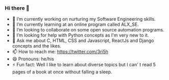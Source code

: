 ### Hi there 👋

- 🔭 I’m currently working on nurturing my Software Engineering skills.
- 🌱 I’m currently learning at an online program called ALX_SE.
- 👯 I’m looking to collaborate on some open source automation programs.
- 🤔 I’m looking for help with Python concepts as I'm very new to it.
- 💬 Ask me about C, HTML, CSS and Javascript, ReactJs and Django concepts and the likes.
- 📫 How to reach me: https://twitter.com/3ri5h
- 😄 Pronouns: he/his
- ⚡ Fun fact: Well I like to learn about diverse topics but I can' t read 5 pages of a book at once without falling a sleep. 

